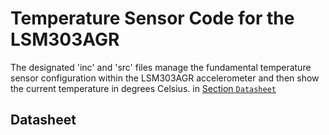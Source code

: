# Temperature Sensor Code for the LSM303AGR
The designated 'inc' and 'src' files manage the fundamental temperature sensor configuration within the LSM303AGR accelerometer and then show the current temperature in degrees Celsius.
in [Section `Datasheet`](https://www.st.com/resource/en/datasheet/lsm303agr.pdf)

## Datasheet
